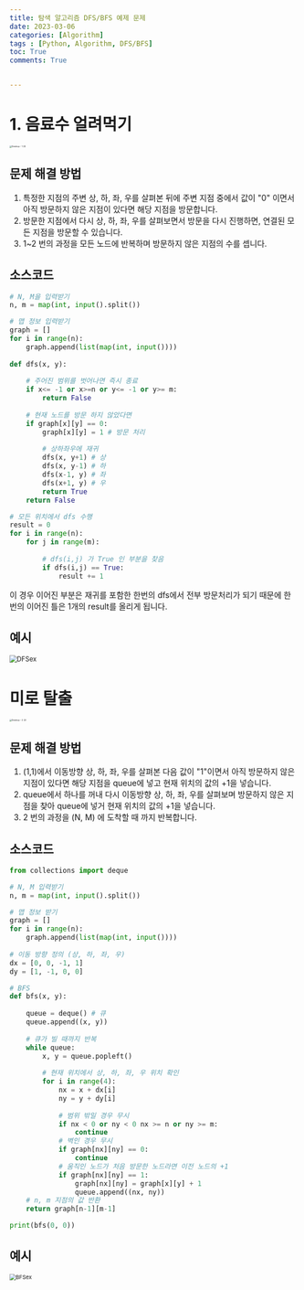 ```yaml
---
title: 탐색 알고리즘 DFS/BFS 예제 문제
date: 2023-03-06
categories: [Algorithm]
tags : [Python, Algorithm, DFS/BFS]
toc: True
comments: True


---
```




# 1. 음료수 얼려먹기

<img src="{{site.url}}/images/2023-03-06-algo2/Desktop - 1 (3).jpg" alt="Desktop - 1 (3)" style="zoom: 25%;" />

## 문제 해결 방법

1. 특정한 지점의 주변 상, 하, 좌, 우를 살펴본 뒤에 주변 지점 중에서 값이 "0" 이면서 아직 방문하지 않은 지점이 있다면 해당 지점을 방문합니다. 
2. 방문한 지점에서 다시 상, 하, 좌, 우를 살펴보면서 방문을 다시 진행하면, 연결된 모든 지점을 방문할 수 있습니다.
3. 1~2 번의 과정을 모든 노드에 반복하며 방문하지 않은 지점의 수를 셉니다.



## 소스코드

```python
# N, M을 입력받기
n, m = map(int, input().split())

# 맵 정보 입력받기
graph = []
for i in range(n):
    graph.append(list(map(int, input())))
    
def dfs(x, y):
    
    # 주어진 범위를 벗어나면 즉시 종료
    if x<= -1 or x>=n or y<= -1 or y>= m:
        return False
    
    # 현재 노드를 방문 하지 않았다면
    if graph[x][y] == 0:
        graph[x][y] = 1 # 방문 처리
        
        # 상하좌우에 재귀
        dfs(x, y+1) # 상
        dfs(x, y-1) # 하
        dfs(x-1, y) # 좌
        dfs(x+1, y) # 우
        return True
   	return False

# 모든 위치에서 dfs 수행
result = 0
for i in range(n):
    for j in range(m):
        
        # dfs(i,j) 가 True 인 부분을 찾음
        if dfs(i,j) == True:
            result += 1
```

이 경우 이어진 부분은 재귀를 포함한 한번의 dfs에서 전부 방문처리가 되기 때문에 한번의 이어진 틀은 1개의 result를 올리게 됩니다.

## 예시

<img src="{{site.url}}/images/2023-03-06-algo2/DFSex.gif" alt="DFSex" style="zoom: 80%;" />

# 미로 탈출

<img src="{{site.url}}/images/2023-03-06-algo2/Desktop - 2 (2).jpg" alt="Desktop - 2 (2)" style="zoom:25%;" />

## 문제 해결 방법

1. (1,1)에서 이동방향 상, 하, 좌, 우를 살펴본 다음 값이 "1"이면서 아직 방문하지 않은 지점이 있다면 해당 지점을 queue에 넣고 현재 위치의 값의 +1을 넣습니다.
2. queue에서 하나를 꺼내 다시 이동방향 상, 하, 좌, 우를 살펴보며 방문하지 않은 지점을 찾아 queue에 넣거 현재 위치의 값의 +1을 넣습니다.
3. 2 번의 과정을 (N, M) 에 도착할 때 까지 반복합니다.



## 소스코드

```python
from collections import deque

# N, M 입력받기
n, m = map(int, input().split())

# 맵 정보 받기
graph = []
for i in range(n):
    graph.append(list(map(int, input())))
    
# 이동 방향 정의 (상, 하, 좌, 우)
dx = [0, 0, -1, 1]
dy = [1, -1, 0, 0]

# BFS
def bfs(x, y):
    
    queue = deque() # 큐
    queue.append((x, y))
    
    # 큐가 빌 때까지 반복
    while queue:
        x, y = queue.popleft()
        
        # 현재 위치에서 상, 하, 좌, 우 위치 확인
        for i in range(4):
            nx = x + dx[i]
            ny = y + dy[i]
            
            # 범위 밖일 경우 무시
            if nx < 0 or ny < 0 nx >= n or ny >= m:
                continue
            # 벽인 경우 무시
            if graph[nx][ny] == 0:
                continue
            # 움직인 노드가 처음 방문한 노드라면 이전 노드의 +1
            if graph[nx][ny] == 1:
                graph[nx][ny] = graph[x][y] + 1
                queue.append((nx, ny))
    # n, m 지점의 값 반환
    return graph[n-1][m-1]

print(bfs(0, 0))
```



## 예시



<img src="{{site.url}}/images/2023-03-06-algo2/BFSex-1678036521447-1.gif" alt="BFSex" style="zoom:67%;" />
